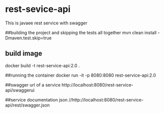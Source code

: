 # rest-sevice-api
This is javaee rest service with swagger

##building the project and skipping the tests all together
 mvn clean install -Dmaven.test.skip=true

## build image
 docker  build -t rest-service-api:2.0 .
 
 ##running the container
 docker run -it -p 8080:8080 rest-service-api:2.0
 
 ##swagger url of a service
 http://localhost:8080/rest-service-api/swaggerui

##service documentation json
//http://localhost:8080/rest-service-api/rest/swagger.json
